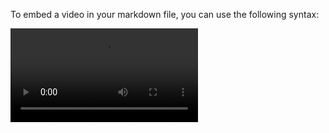 To embed a video in your markdown file, you can use the following syntax:

![Video](./showcase/intro-animation.mp4)

